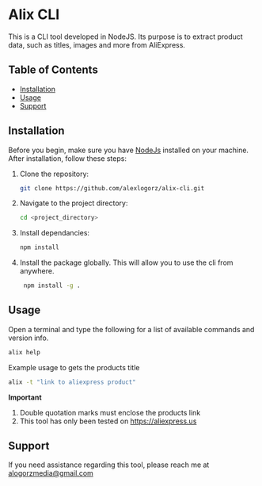 # Alix CLI

This is a CLI tool developed in NodeJS. Its purpose is to extract product data, such as titles, images and more from AliExpress.

## Table of Contents

- [Installation](#installation)
- [Usage](#usage)
- [Support](#support)

## Installation

Before you begin, make sure you have [NodeJs](https://nodejs.org/en/download/package-manager) installed on your machine. After installation, follow these steps:

1. Clone the repository:
   ```bash
   git clone https://github.com/alexlogorz/alix-cli.git
   ```
2. Navigate to the project directory:
   ```bash
   cd <project_directory>
   ```
3. Install dependancies:
   ```bash
   npm install
   ```
4. Install the package globally. This will allow you to use the cli from anywhere.
   ```bash
    npm install -g .
   ```

## Usage
Open a terminal and type the following for a list of available commands and version info.
``` bash
alix help
```

Example usage to gets the products title
``` bash
alix -t "link to aliexpress product"
```

**Important**
1. Double quotation marks must enclose the products link
2. This tool has only been tested on https://aliexpress.us 

## Support
If you need assistance regarding this tool, please reach me at alogorzmedia@gmail.com